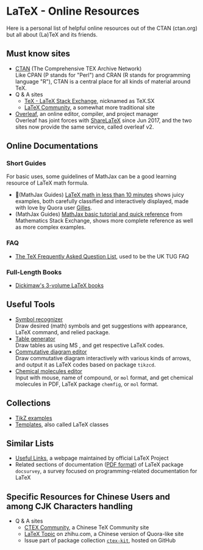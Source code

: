 # LaTeX - Online Resources

Here is a personal list of helpful online resources out of the CTAN (ctan.org) but all about (La)TeX and its friends.

## Must know sites

* [CTAN](https://ctan.org/) (The Comprehensive TEX Archive Network)<BR>
  Like CPAN (P stands for "Perl") and CRAN (R stands for programming language "R"), CTAN is a cen­tral place for all kinds of ma­te­rial around TeX.<BR>
* Q & A sites
  * [TeX - LaTeX Stack Exchange](https://tex.stackexchange.com), nicknamed as TeX.<span></span>SX
  * [LaTeX Community](https://latex.org/forum/), a somewhat more traditional site
* [Overleaf](https://www.overleaf.com/), an online editor, compiler, and project manager<BR>
  Overleaf has joint forces with [ShareLaTeX](https://www.sharelatex.com/) since Jun 2017, and the two sites now provide the same service, called overleaf v2.

## Online Documentations

### Short Guides

For basic uses, some guidelines of MathJax can be a good learning resource of LaTeX math formula.

* (MathJax Guides) [LaTeX math in less than 10 minutes](http://math-on-quora.surge.sh/) shows juicy examples, both  carefully classified and interactively displayed, made with love by Quora user [Gilles](https://www.quora.com/profile/Gilles-Castel-1).
* (MathJax Guides) [MathJax basic tutorial and quick reference](https://math.meta.stackexchange.com/questions/5020/mathjax-basic-tutorial-and-quick-reference) from Mathematics Stack Exchange, shows more complete reference as well as more complex examples.

### FAQ

* [The TeX Frequently Asked Question List](https://texfaq.org/), used to be the UK TUG FAQ

### Full-Length Books

* [Dickimaw's 3-volume LaTeX books](https://www.dickimaw-books.com/latex/)

[comment]: <> (TODO, short description)

## Useful Tools

* [Symbol recognizer](http://detexify.kirelabs.org/classify.html)<BR>
  Draw desired (math) symbols and get suggestions with appearance, LaTeX command, and relied package.
* [Table generator](http://www.tablesgenerator.com/)<BR>
  Draw tables as using MS , and get respective LaTeX codes.
* [Commutative diagram editor](https://tikzcd.yichuanshen.de/)<BR>
  Draw commutative diagram interactively with various kinds of arrows, and output it as LaTeX codes based on package `tikzcd`.
* [Chemical molecules editor](https://py-chemist.com/mol_2_chemfig)<BR>
  Input with mouse, name of compound, or `mol` format, and get chemical molecules in PDF, LaTeX package `chemfig`, or `mol` format.

## Collections

* [TikZ examples](http://www.texample.net)
* [Templates](http://www.latextemplates.com/), also called LaTeX classes


## Similar Lists

* [Useful Links](https://www.latex-project.org/help/links/), a webpage maintained by official LaTeX Project
* Related sections of documentation ([PDF format](http://mirrors.ctan.org/info/docsurvey/docsurvey.pdf)) of LaTeX package `docsurvey`, a survey focused on programming-related documentation for LaTeX

## Specific Resources for Chinese Users and among CJK Characters handling

* Q & A sites
    * [CTEX Community](http://bbs.ctex.org/forum.php), a Chinese TeX Community site
    * [LaTeX Topic](https://www.zhihu.com/topic/19568710) on zhihu.<span></span>com, a Chinese version of Quora-like site
    * Issue part of package collection [`ctex-kit`](https://github.com/CTeX-org/ctex-kit), hosted on GitHub